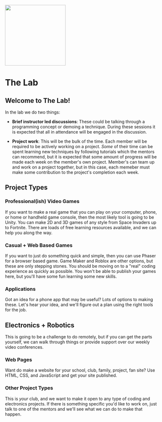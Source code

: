 <img src="https://coderdojoennis.com/pages/assets/coderdojoennis.jpg"
     width="200" />
     
# The Lab

## Welcome to The Lab!

In the lab we do two things:

* __Brief instructor led discussions__: These could be talking through a programming concept or demoing a technique.  During these sessions it is expected that all in attendance will be engaged in the discussion.

* __Project work__: This will be the bulk of the time. Each member will be required to be actively working on a project. *Some* of their time can be spent learning new techniques by following tutorials which the mentors can recommend, but it is expected that some amount of progress will be made each week on the member's own project.  Member's can team up and work on a project together, but in this case, each memeber must make some contribution to the project's completion each week.

## Project Types

### Professional(ish) Video Games

If you want to make a real game that you can play on your computer, phone, or home or handheld game console, then the most likely tool is going to be Unity. You can make 2D and 3D games of any style from Space Invaders up to Fortnite. There are loads of free learning resources available, and we can help you along the way.

### Casual + Web Based Games

If you want to just do something quick and simple, then you can use Phaser for a browser based game.  Game Maker and Roblox are other options, but these are only stepping stones. You should be moving on to a "real" coding experience as quickly as possible. You won't be able to publish your games here, but you'll have some fun learning some new skills.

### Applications

Got an idea for a phone app that may be useful? Lots of options to making these. Let's hear your idea, and we'll figure out a plan using the right tools for the job.

## Electronics + Robotics

This is going to be a challenge to do remotely, but if you can get the parts yourself, we can walk through things or provide support over our weekly video conferences.

### Web Pages

Want do make a website for your school, club, family, project, fan site?  Use HTML, CSS, and JavaScript and get your site published. 

### Other Project Types

This is *your* club, and we want to make it open to any type of coding and electronics projects. If there is something specific you'd like to work on, just talk to one of the mentors and we'll see what we can do to make that happen.
